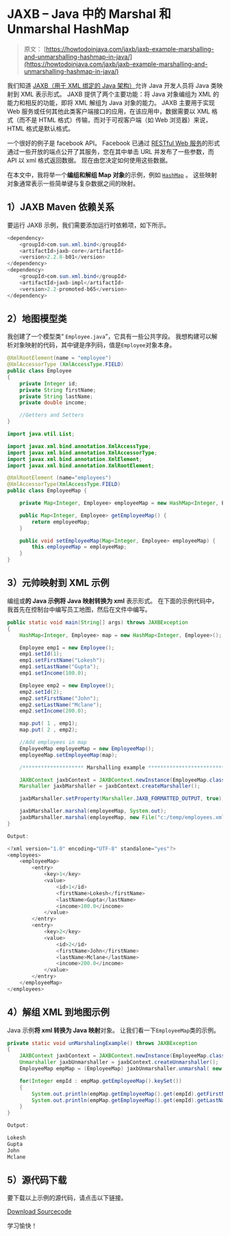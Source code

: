 # JAXB – Java 中的 Marshal 和 Unmarshal HashMap

> 原文： [https://howtodoinjava.com/jaxb/jaxb-example-marshalling-and-unmarshalling-hashmap-in-java/](https://howtodoinjava.com/jaxb/jaxb-example-marshalling-and-unmarshalling-hashmap-in-java/)

我们知道 [JAXB（用于 XML 绑定的 Java 架构）](https://en.wikipedia.org/wiki/Java_Architecture_for_XML_Binding "jaxb")允许 Java 开发人员将 Java 类映射到 XML 表示形式。 JAXB 提供了两个主要功能：将 Java 对象编组为 XML 的能力和相反的功能，即将 XML 解组为 Java 对象的能力。 JAXB 主要用于实现 Web 服务或任何其他此类客户端接口的应用，在该应用中，数据需要以 XML 格式（而不是 HTML 格式）传输，而对于可视客户端（如 Web 浏览器）来说，HTML 格式是默认格式。

一个很好的例子是 facebook API。 Facebook 已通过 [RESTful Web 服务](//howtodoinjava.com/restful-web-service/ "resteasy tutorials")的形式通过一些开放的端点公开了其服务，您在其中单击 URL 并发布了一些参数，而 API 以 xml 格式返回数据。 现在由您决定如何使用这些数据。

在本文中，我将举一个**编组和解组 Map 对象**的示例，例如 [`HashMap`](//howtodoinjava.com/java/collections/how-hashmap-works-in-java/ "How hashmap works in java") 。 这些映射对象通常表示一些简单键与复杂数据之间的映射。

## 1）JAXB Maven 依赖关系

要运行 JAXB 示例，我们需要添加运行时依赖项，如下所示。

```java
<dependency>
	<groupId>com.sun.xml.bind</groupId>
	<artifactId>jaxb-core</artifactId>
	<version>2.2.8-b01</version>
</dependency>
<dependency>
	<groupId>com.sun.xml.bind</groupId>
	<artifactId>jaxb-impl</artifactId>
	<version>2.2-promoted-b65</version>
</dependency>

```

## 2）地图模型类

我创建了一个模型类“ `Employee.java`”，它具有一些公共字段。 我想构建可以解析对象映射的代码，其中键是序列码，值是`Employee`对象本身。

```java
@XmlRootElement(name = "employee")
@XmlAccessorType (XmlAccessType.FIELD)
public class Employee 
{
	private Integer id;
	private String firstName;
	private String lastName;
	private double income;

	//Getters and Setters
}

```

```java
import java.util.List;

import javax.xml.bind.annotation.XmlAccessType;
import javax.xml.bind.annotation.XmlAccessorType;
import javax.xml.bind.annotation.XmlElement;
import javax.xml.bind.annotation.XmlRootElement;

@XmlRootElement (name="employees")
@XmlAccessorType(XmlAccessType.FIELD)
public class EmployeeMap {

	private Map<Integer, Employee> employeeMap = new HashMap<Integer, Employee>();

	public Map<Integer, Employee> getEmployeeMap() {
		return employeeMap;
	}

	public void setEmployeeMap(Map<Integer, Employee> employeeMap) {
		this.employeeMap = employeeMap;
	}
}

```

## 3）元帅映射到 XML 示例

编组或**的 Java 示例将 Java 映射转换为 xml** 表示形式。 在下面的示例代码中，我首先在控制台中编写员工地图，然后在文件中编写。

```java
public static void main(String[] args) throws JAXBException 
{
	HashMap<Integer, Employee> map = new HashMap<Integer, Employee>();

	Employee emp1 = new Employee();
	emp1.setId(1);
	emp1.setFirstName("Lokesh");
	emp1.setLastName("Gupta");
	emp1.setIncome(100.0);

	Employee emp2 = new Employee();
	emp2.setId(2);
	emp2.setFirstName("John");
	emp2.setLastName("Mclane");
	emp2.setIncome(200.0);

	map.put( 1 , emp1);
	map.put( 2 , emp2);

	//Add employees in map
	EmployeeMap employeeMap = new EmployeeMap();
	employeeMap.setEmployeeMap(map);

	/******************** Marshalling example *****************************/

	JAXBContext jaxbContext = JAXBContext.newInstance(EmployeeMap.class);
	Marshaller jaxbMarshaller = jaxbContext.createMarshaller();

	jaxbMarshaller.setProperty(Marshaller.JAXB_FORMATTED_OUTPUT, true);

	jaxbMarshaller.marshal(employeeMap, System.out);
	jaxbMarshaller.marshal(employeeMap, new File("c:/temp/employees.xml"));
}

Output:

<?xml version="1.0" encoding="UTF-8" standalone="yes"?>
<employees>
    <employeeMap>
        <entry>
            <key>1</key>
            <value>
                <id>1</id>
                <firstName>Lokesh</firstName>
                <lastName>Gupta</lastName>
                <income>100.0</income>
            </value>
        </entry>
        <entry>
            <key>2</key>
            <value>
                <id>2</id>
                <firstName>John</firstName>
                <lastName>Mclane</lastName>
                <income>200.0</income>
            </value>
        </entry>
    </employeeMap>
</employees>

```

## 4）解组 XML 到地图示例

Java 示例**将 xml 转换为 Java 映射**对象。 让我们看一下`EmployeeMap`类的示例。

```java
private static void unMarshalingExample() throws JAXBException 
{
	JAXBContext jaxbContext = JAXBContext.newInstance(EmployeeMap.class);
	Unmarshaller jaxbUnmarshaller = jaxbContext.createUnmarshaller();
	EmployeeMap empMap = (EmployeeMap) jaxbUnmarshaller.unmarshal( new File("c:/temp/employees.xml") );

	for(Integer empId : empMap.getEmployeeMap().keySet())
	{
		System.out.println(empMap.getEmployeeMap().get(empId).getFirstName());
		System.out.println(empMap.getEmployeeMap().get(empId).getLastName());
	}
}

Output:

Lokesh
Gupta
John
Mclane

```

## 5）源代码下载

要下载以上示例的源代码，请点击以下链接。

[Download Sourcecode](https://docs.google.com/file/d/0B7yo2HclmjI4TDNDR2phTVJLbkk/edit?usp=sharing "download jaxb map marshaling example source code")

学习愉快！